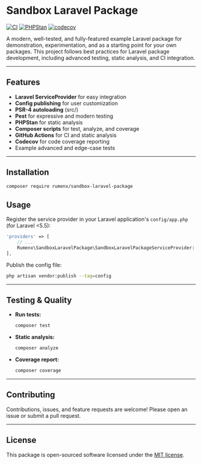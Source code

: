 # Sandbox Laravel Package

[![CI](https://github.com/RumenDamyanov/sandbox-laravel-package/actions/workflows/ci.yml/badge.svg?branch=master)](https://github.com/RumenDamyanov/sandbox-laravel-package/actions/workflows/ci.yml)
[![PHPStan](https://github.com/RumenDamyanov/sandbox-laravel-package/actions/workflows/phpstan.yml/badge.svg?branch=master)](https://github.com/RumenDamyanov/sandbox-laravel-package/actions/workflows/phpstan.yml)
[![codecov](https://codecov.io/gh/RumenDamyanov/sandbox-laravel-package/branch/master/graph/badge.svg?token=V7HYUWIDMD)](https://codecov.io/gh/RumenDamyanov/sandbox-laravel-package)

A modern, well-tested, and fully-featured example Laravel package for demonstration, experimentation, and as a starting point for your own packages. This project follows best practices for Laravel package development, including advanced testing, static analysis, and CI integration.

---

## Features

- **Laravel ServiceProvider** for easy integration
- **Config publishing** for user customization
- **PSR-4 autoloading** (src/)
- **Pest** for expressive and modern testing
- **PHPStan** for static analysis
- **Composer scripts** for test, analyze, and coverage
- **GitHub Actions** for CI and static analysis
- **Codecov** for code coverage reporting
- Example advanced and edge-case tests

---

## Installation

```bash
composer require rumenx/sandbox-laravel-package
```

## Usage

Register the service provider in your Laravel application's `config/app.php` (for Laravel <5.5):

```php
'providers' => [
    // ...
    Rumenx\SandboxLaravelPackage\SandboxLaravelPackageServiceProvider::class,
],
```

Publish the config file:

```bash
php artisan vendor:publish --tag=config
```

---

## Testing & Quality

- **Run tests:**

  ```bash
  composer test
  ```

- **Static analysis:**

  ```bash
  composer analyze
  ```

- **Coverage report:**

  ```bash
  composer coverage
  ```

---

## Contributing

Contributions, issues, and feature requests are welcome! Please open an issue or submit a pull request.

---

## License

This package is open-sourced software licensed under the [MIT license](LICENSE).
